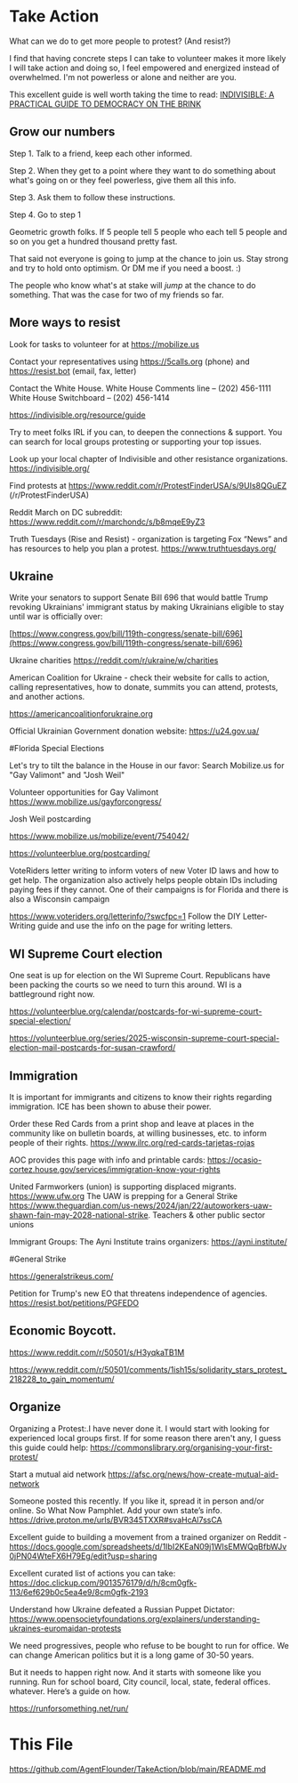 # Take Action

What can we do to get more people to protest? (And resist?)

I find that having concrete steps I can take to volunteer makes it more likely I will take action and doing so, I feel empowered and energized instead of overwhelmed. I'm not powerless or alone and neither are you.

This excellent guide is well worth taking the time to read: [INDIVISIBLE: A PRACTICAL GUIDE TO DEMOCRACY ON THE BRINK](https://indivisible.org/resource/guide)

## Grow our numbers

Step 1. Talk to a friend, keep each other informed. 

Step 2. When they get to a point where they want to do something about what's going on or they feel powerless, give them all this info.

Step 3. Ask them to follow these instructions.

Step 4. Go to step 1

Geometric growth folks. If 5 people tell 5 people who each tell 5 people and so on you get a hundred thousand pretty fast.

That said not everyone is going to jump at the chance to join us. Stay strong and try to hold onto optimism. Or DM me if you need a boost. :) 

The people who know what's at stake will *jump* at the chance to do something. That was the case for two of my friends so far.

## More ways to resist 

Look for tasks to volunteer for at https://mobilize.us 

Contact your representatives using https://5calls.org  (phone) and https://resist.bot   (email, fax, letter)

Contact the White House. White House Comments line – (202) 456-1111 White House Switchboard – (202) 456-1414

https://indivisible.org/resource/guide  

Try to meet folks IRL if you can, to deepen the connections & support. You can search for local groups protesting or supporting your top issues.

Look up your local chapter of Indivisible and other resistance organizations. https://indivisible.org/

Find protests at https://www.reddit.com/r/ProtestFinderUSA/s/9UIs8QGuEZ (/r/ProtestFinderUSA)

Reddit March on DC subreddit: https://www.reddit.com/r/marchondc/s/b8mqeE9yZ3

Truth Tuesdays (Rise and Resist) - organization is targeting Fox “News” and has resources to help you plan a protest. https://www.truthtuesdays.org/ 

## Ukraine 

Write your senators to support Senate Bill 696 that would battle Trump revoking Ukrainians' immigrant status by making Ukrainians eligible to stay until war is officially over:

[https://www.congress.gov/bill/119th-congress/senate-bill/696](https://www.congress.gov/bill/119th-congress/senate-bill/696)

Ukraine charities https://reddit.com/r/ukraine/w/charities 

American Coalition for Ukraine - check their website for calls to action, calling representatives, how to donate, summits you can attend, protests, and another actions.

https://americancoalitionforukraine.org

Official Ukrainian Government donation website: https://u24.gov.ua/

#Florida Special Elections

Let's try to tilt the balance in the House in our favor: Search Mobilize.us for "Gay Valimont" and "Josh Weil"

Volunteer opportunities for Gay Valimont
https://www.mobilize.us/gayforcongress/ 

Josh Weil postcarding

https://www.mobilize.us/mobilize/event/754042/ 

https://volunteerblue.org/postcarding/

VoteRiders letter writing to inform voters of new Voter ID laws and how to get help. The organization also actively helps people obtain IDs including paying fees if they cannot. One of their campaigns is for Florida and there is also a Wisconsin  campaign

https://www.voteriders.org/letterinfo/?swcfpc=1  Follow the DIY Letter-Writing guide and use the info on the page for writing letters.

## WI Supreme Court election

One seat is up for election on the WI Supreme Court. Republicans have been packing the courts so we need to turn this around. WI is a battleground right now.

https://volunteerblue.org/calendar/postcards-for-wi-supreme-court-special-election/ 

https://volunteerblue.org/series/2025-wisconsin-supreme-court-special-election-mail-postcards-for-susan-crawford/ 

## Immigration

It is important for immigrants and citizens to know their rights regarding immigration. ICE has been shown to abuse their power.

Order these Red Cards from a print shop and leave at places in the community like on bulletin boards, at willing businesses, etc. to inform people of their rights. https://www.ilrc.org/red-cards-tarjetas-rojas  

AOC provides this page with info and printable cards: https://ocasio-cortez.house.gov/services/immigration-know-your-rights  

United Farmworkers (union) is supporting displaced migrants. https://www.ufw.org  The UAW is prepping for a General Strike https://www.theguardian.com/us-news/2024/jan/22/autoworkers-uaw-shawn-fain-may-2028-national-strike. Teachers & other public sector unions

Immigrant Groups: The Ayni Institute trains organizers: https://ayni.institute/

#General Strike 

https://generalstrikeus.com/ 

Petition for Trump's new EO that threatens independence of agencies. https://resist.bot/petitions/PGFEDO  

## Economic Boycott. 

https://www.reddit.com/r/50501/s/H3yqkaTB1M

https://www.reddit.com/r/50501/comments/1ish15s/solidarity_stars_protest_218228_to_gain_momentum/ 

## Organize
Organizing a Protest:.I have never done it. I would start with looking for experienced local groups first. If for some reason there aren't any, I guess this guide could help: https://commonslibrary.org/organising-your-first-protest/ 

Start a mutual aid network https://afsc.org/news/how-create-mutual-aid-network 

Someone posted this recently. If you like it, spread it in person and/or online. So What Now Pamphlet. Add your own state’s info.
https://drive.proton.me/urls/BVR345TXXR#svaHcAl7ssCA 

Excellent guide to building a movement from a trained organizer on Reddit - 
https://docs.google.com/spreadsheets/d/1IbI2KEaN09j1WIsEMWQqBfbWJv0jPN04WteFX6H79Eg/edit?usp=sharing

Excellent curated list of actions you can take: https://doc.clickup.com/9013576179/d/h/8cm0gfk-113/6ef629b0c5ea4e9/8cm0gfk-2193  

Understand how Ukraine defeated a Russian Puppet Dictator:
https://www.opensocietyfoundations.org/explainers/understanding-ukraines-euromaidan-protests 

We need progressives, people who refuse to be bought to run for office. We can change American politics but it is a long game of 30-50 years. 

But it needs to happen right now. And it starts with someone like you running. Run for school board, City council, local, state, federal offices. whatever. Here’s a guide on how.

https://runforsomething.net/run/ 

# This File

https://github.com/AgentFlounder/TakeAction/blob/main/README.md
